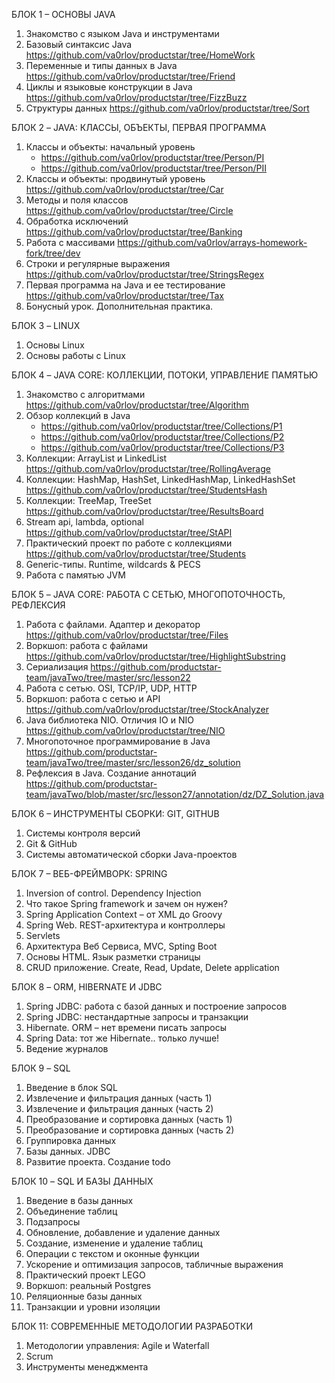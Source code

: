БЛОК 1 – ОСНОВЫ JAVA 
1) Знакомство с языком Java и инструментами
2) Базовый синтаксис Java https://github.com/va0rlov/productstar/tree/HomeWork
3) Переменные и типы данных в Java https://github.com/va0rlov/productstar/tree/Friend
4) Циклы и языковые конструкции в Java https://github.com/va0rlov/productstar/tree/FizzBuzz
5) Структуры данных https://github.com/va0rlov/productstar/tree/Sort

БЛОК 2 – JAVA: КЛАССЫ, ОБЪЕКТЫ, ПЕРВАЯ ПРОГРАММА
1) Классы и объекты: начальный уровень
   * https://github.com/va0rlov/productstar/tree/Person/PI
   * https://github.com/va0rlov/productstar/tree/Person/PII
3) Классы и объекты: продвинутый уровень https://github.com/va0rlov/productstar/tree/Car
4) Методы и поля классов https://github.com/va0rlov/productstar/tree/Circle
5) Обработка исключений https://github.com/va0rlov/productstar/tree/Banking
6) Работа с массивами https://github.com/va0rlov/arrays-homework-fork/tree/dev
7) Строки и регулярные выражения https://github.com/va0rlov/productstar/tree/StringsRegex
8) Первая программа на Java и ее тестирование https://github.com/va0rlov/productstar/tree/Tax
9) Бонусный урок. Дополнительная практика.

БЛОК 3 – LINUX
1) Основы Linux
2) Основы работы с Linux

БЛОК 4 – JAVA CORE: КОЛЛЕКЦИИ, ПОТОКИ, УПРАВЛЕНИЕ ПАМЯТЬЮ
1) Знакомство с алгоритмами https://github.com/va0rlov/productstar/tree/Algorithm
2) Обзор коллекций в Java
   * https://github.com/va0rlov/productstar/tree/Collections/P1
   * https://github.com/va0rlov/productstar/tree/Collections/P2
   * https://github.com/va0rlov/productstar/tree/Collections/P3
4) Коллекции: ArrayList и LinkedList https://github.com/va0rlov/productstar/tree/RollingAverage
5) Коллекции: HashMap, HashSet, LinkedHashMap, LinkedHashSet https://github.com/va0rlov/productstar/tree/StudentsHash
6) Коллекции: TreeMap, TreeSet https://github.com/va0rlov/productstar/tree/ResultsBoard
7) Stream api, lambda, optional https://github.com/va0rlov/productstar/tree/StAPI
8) Практический проект по работе с коллекциями https://github.com/va0rlov/productstar/tree/Students
9) Generic-типы. Runtime, wildcards & PECS
10) Работа с памятью JVM

БЛОК 5 – JAVA CORE: РАБОТА С СЕТЬЮ, МНОГОПОТОЧНОСТЬ, РЕФЛЕКСИЯ
1.	Работа с файлами. Адаптер и декоратор https://github.com/va0rlov/productstar/tree/Files
2.	Воркшоп: работа с файлами https://github.com/va0rlov/productstar/tree/HighlightSubstring
3.	Сериализация https://github.com/productstar-team/javaTwo/tree/master/src/lesson22
4.	Работа с сетью. OSI, TCP/IP, UDP, HTTP
5.	Воркшоп: работа с сетью и API https://github.com/va0rlov/productstar/tree/StockAnalyzer
6.	Java библиотека NIO. Отличия IO и NIO https://github.com/va0rlov/productstar/tree/NIO
7.	Многопоточное программирование в Java https://github.com/productstar-team/javaTwo/tree/master/src/lesson26/dz_solution
8.	Рефлексия в Java. Создание аннотаций https://github.com/productstar-team/javaTwo/blob/master/src/lesson27/annotation/dz/DZ_Solution.java

БЛОК 6 – ИНСТРУМЕНТЫ СБОРКИ: GIT, GITHUB
1.	Системы контроля версий
2.	Git & GitHub
3.	Системы автоматической сборки Java-проектов

БЛОК 7 – ВЕБ-ФРЕЙМВОРК: SPRING
1.	Inversion of control. Dependency Injection
2.	Что такое Spring framework и зачем он нужен?
3.	Spring Application Context – от XML до Groovy
4.	Spring Web. REST-архитектура и контроллеры
5.	Servlets
6.	Архитектура Веб Сервиса, MVC, Spting Boot
7.	Основы HTML. Язык разметки страницы
8.	CRUD приложение. Create, Read, Update, Delete application

БЛОК 8 – ORM, HIBERNATE И JDBC
1.	Spring JDBC: работа с базой данных и построение запросов
2.	Spring JDBC: нестандартные запросы и транзакции
3.	Hibernate. ORM – нет времени писать запросы
4.	Spring Data: тот же Hibernate.. только лучше!
5.	Ведение журналов

БЛОК 9 – SQL
1.	Введение в блок SQL
2.	Извлечение и фильтрация данных (часть 1)
3.	Извлечение и фильтрация данных (часть 2)
4.	Преобразование и сортировка данных (часть 1)
5.	Преобразование и сортировка данных (часть 2)
6.	Группировка данных
7.	Базы данных. JDBC
8.	Развитие проекта. Создание todo

БЛОК 10 – SQL И БАЗЫ ДАННЫХ
1.	Введение в базы данных
2.	Объединение таблиц
3.	Подзапросы
4.	Обновление, добавление и удаление данных
5.	Создание, изменение и удаление таблиц
6.	Операции с текстом и оконные функции
7.	Ускорение и оптимизация запросов, табличные выражения
8.	Практический проект LEGO
9.	Воркшоп: реальный Postgres
10.	Реляционные базы данных
11.	Транзакции и уровни изоляции

БЛОК 11: СОВРЕМЕННЫЕ МЕТОДОЛОГИИ РАЗРАБОТКИ
1.	Методологии управления: Agile и Waterfall
2.	Scrum
3.	Инструменты менеджмента

